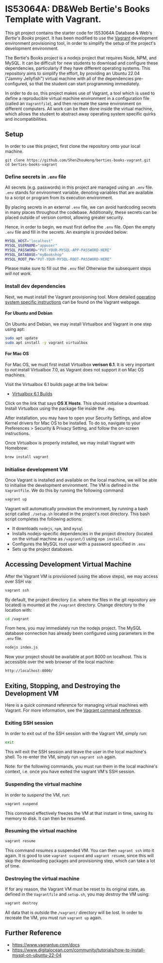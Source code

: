 # IS53064A: DB&Web Bertie's Books Template with Vagrant.
This git project contains the starter code for IS53064A Database & Web's *Bertie's Books* project. It has been modified to use the [Vagrant](https://www.vagrantup.com/) development environment provisioning tool, in order to simplify the setup of the project's development environment.

The Bertie's Books project is a nodejs project that requires Node, NPM, and MySQL. It can be difficult for new students to download and configure these dependencies, particularly if they have different operating systems. This repository aims to simplify the effort, by providing an Ubuntu 22.04 ("Jammy Jellyfish") virtual machine with all of the dependencies pre-configured, so that the student can start programming immediately. 

In order to do so, this project makes use of Vagrant, a tool which is used to define a reproducible virtual machine environment in a configuration file (called an `Vagrantfile`), and then recreate the same environment on different computers. All work can be then done inside the virtual machine, which allows the student to abstract away operating system specific quirks and incompatibilities.

## Setup
In order to use this project, first clone the repository onto your local machine.

```
git clone https://github.com/ShenZhouHong/berties-books-vagrant.git
cd berties-books-vagrant
```


### Define secrets in `.env` file

All secrets (e.g. passwords) in this project are managed using an `.env` file. `.env` stands for *env*ironment variable, denoting variables that are available to a script or program from its execution environment.

By placing secrets in an external `.env` file, we can avoid hardcoding secrets in many places throughout the codebase. Additionally, these secrets can be placed outside of version control, allowing greater security.

Hence, in order to begin, we must first define the `.env` file. Open the empty `.env` file and fill in the secrets. An example is provided below:

```bash
MYSQL_HOST="localhost"
MYSQL_USERNAME="appuser"
MYSQL_PASSWORD="PUT-YOUR-MYSQL-APP-PASSWORD-HERE"
MYSQL_DATABASE="myBookshop"
MYSQL_ROOT_PW="PUT-YOUR-MYSQL-ROOT-PASSWORD-HERE"
```

Please make sure to fill out the `.env` file! Otherwise the subsequent steps *will not work*.

### Install dev dependencies
Next, we must install the Vagrant provisioning tool. More detailed [operating system specific instructions](https://www.vagrantup.com/downloads) can be found on the Vagrant webpage.

#### For Ubuntu and Debian

On Ubuntu and Debian, we may install Virtualbox and Vagrant in one step using apt:

```bash
sudo apt update
sudo apt install -y vagrant virtualbox
```

#### For Mac OS

For Mac OS, we must first install Virtualbox **verison 6.1**. It is very important to *not* install Virtualbox 7.0, as Vagrant does not support it on Mac OS machines. 

Visit the Virtualbox 6.1 builds page at the link below:

* [Virtualbox 6.1 Builds](https://www.virtualbox.org/wiki/Download_Old_Builds_6_1)

Click on the link that says **OS X Hosts**. This should initialise a download. Install Virtualbox using the package file inside the `.dmg`.

After installation, you may have to open your Security Settings, and allow Kernel drivers for Mac OS to be installed. To do so, navigate to your Preferences > Security & Privacy Setting, and follow the on-screen instructions.

Once Virtualbox is properly installed, we may install Vagrant with Homebrew:

```zsh
brew install vagrant
```

### Initialise development VM

Once Vagrant is installed and available on the local machine, we will be able to initialise the development environment. The VM is defined in the `Vagrantfile`. We do this by running the following command:

```bash
vagrant up
```

Vagrant will automatically provision the environment, by running a bash script called `./setup.sh` located in the project's root directory. This bash script completes the following actions:

* It downloads `nodejs`, `npm`, and `mysql`
* Installs nodejs-specific dependencies in the project directory (located on the virtual machine as `/vagrant/`) using `npm install`.
* Configures the MySQL root user with a password specified in `.env`
* Sets up the project databases.

## Accessing Development Virtual Machine

After the Vagrant VM is provisioned (using the above steps), we may access over SSH via:

```bash
vagrant ssh
```

By default, the project directory (i.e. where the files in the git repository are located) is mounted at the `/vagrant` directory. Change directory to the location with:

```bash
cd /vagrant
```

From here, you may immediately run the nodejs project. The MySQL database connection has already been configured using parameters in the `.env` file.

```bash
nodejs index.js
```

Now your project should be available at port 8000 on localhost. This is accessible over the web browser of the local machine:

```
http://localhost:8000/
```

## Exiting, Stopping, and Destroying the Development VM

Here is a quick command reference for managing virtual machines with Vagrant. For more information, see the [Vagrant command reference](https://www.vagrantup.com/docs/cli).

### Exiting SSH session
In order to exit out of the SSH session with the Vagrant VM, simply run:

```bash
exit
```

This will exit the SSH session and leave the user in the local machine's shell. To re-enter the VM, simply run `vagrant ssh` again.

Note: for the following commands, you must run them in the local machine's context, i.e. once you have exited the vagrant VM's SSH session.

### Suspending the virtual machine

In order to *suspend* the VM, run:

```bash
vagrant suspend
```

This command effectively freezes the VM at that instant in time, saving its memory to disk. It can then be resumed.

### Resuming the virtual machine

```bash
vagrant resume
```

This command *resumes* a suspended VM. You can then `vagrant ssh` into it again. It is good to use `vagrant suspend` and `vagrant resume`, since this will skip the downloading packages and provisioning step, which can take a lot of time.

### Destroying the virtual machine

If for any reason, the Vagrant VM must be reset to its original state, as defined in the `Vagrantfile` and `setup.sh`, you may *destroy* the VM using:

```bash
vagrant destroy
```

All data that is *outside* the `/vagrant/` directory will be lost. In order to recreate the VM, you must run `vagrant up` again.

## Further Reference

* https://www.vagrantup.com/docs
* https://www.digitalocean.com/community/tutorials/how-to-install-mysql-on-ubuntu-22-04
